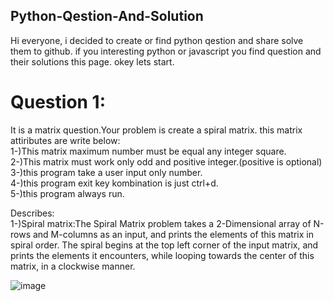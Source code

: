 ## Python-Qestion-And-Solution
Hi everyone, i decided to create or find python qestion and share solve them to github.
if you interesting python or javascript you find question and their solutions this page.
okey lets start.

# Question 1: <br>
It is a matrix question.Your problem is create a spiral matrix. this matrix attiributes are write below: <br>
1-)This matrix maximum number must be equal any integer square. <br>
2-)This matrix must work only odd and positive integer.(positive is optional) <br>
3-)this program take a user input only number. <br>
4-)this program exit key kombination is just ctrl+d. <br>
5-)this program always run.<br>

Describes:<br>
1-)Spiral matrix:The Spiral Matrix problem takes a 2-Dimensional array of N-rows and M-columns as an input, and prints the elements of this matrix in spiral order. The spiral begins at the top left corner of the input matrix, and prints the elements it encounters, while looping towards the center of this matrix, in a clockwise manner.

![image](https://user-images.githubusercontent.com/97265601/185188381-6b6982d5-9cae-4152-995a-90c51589921a.png)
